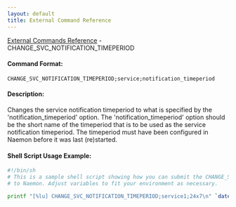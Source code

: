 ```yaml
---
layout: default
title: External Command Reference
---
```


<!--
************************************************
* AUTO GENERATED PAGE - USE ./update SCRIPT
************************************************
-->

<span class="glyphicon glyphicon-arrow-up"></span><a href="index.html"> External Commands Reference</a> - CHANGE_SVC_NOTIFICATION_TIMEPERIOD<br>


#### Command Format:

`CHANGE_SVC_NOTIFICATION_TIMEPERIOD;service;notification_timeperiod`

#### Description:

Changes the service notification timeperiod to what is specified by the 'notification_timeperiod' option. The 'notification_timeperiod' option should be the short name of the timeperiod that is to be used as the service notification timeperiod. The timeperiod must have been configured in Naemon before it was last (re)started.

#### Shell Script Usage Example:

```sh
#!/bin/sh
# This is a sample shell script showing how you can submit the CHANGE_SVC_NOTIFICATION_TIMEPERIOD command
# to Naemon. Adjust variables to fit your environment as necessary.

printf "[%lu] CHANGE_SVC_NOTIFICATION_TIMEPERIOD;service1;24x7\n" `date +%s` > /var/lib/naemon/naemon.cmd
```



